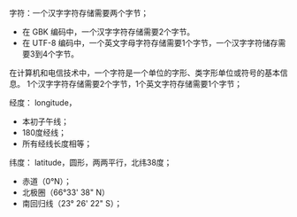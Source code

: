 字符：一个汉字字符存储需要两个字节；
* 在 GBK 编码中，一个汉字字符存储需要2个字节。
* 在 UTF-8 编码中，一个英文字母字符存储需要1个字节，一个汉字字符储存需要3到4个字节。

在计算机和电信技术中，一个字符是一个单位的字形、类字形单位或符号的基本信息。
1个汉字字符存储需要2个字节，1个英文字符存储需要1个字节；

经度： longitude，
* 本初子午线；
* 180度经线；
* 所有经线长度相等；

纬度： latitude，圆形，两两平行，北纬38度；
* 赤道（0°N）；
* 北极圈（66°33' 38" N）
* 南回归线（23° 26' 22" S）；